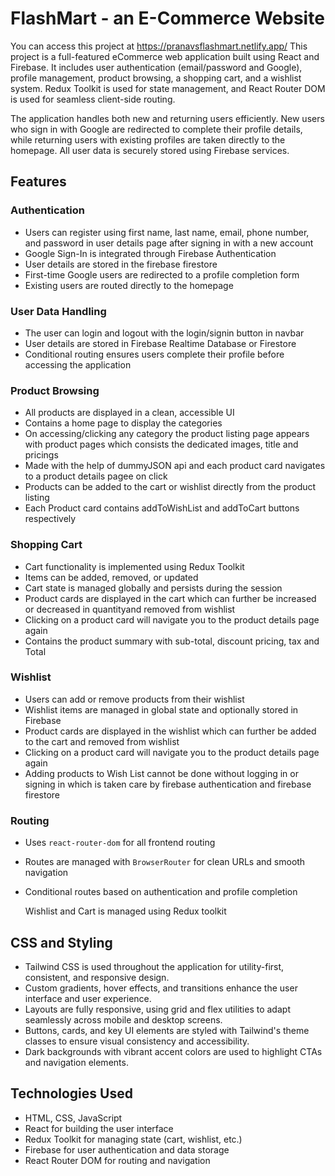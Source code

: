 # FlashMart - an E-Commerce Website
You can access this project at https://pranavsflashmart.netlify.app/
This project is a full-featured eCommerce web application built using React and Firebase. It includes user authentication (email/password and Google), profile management, product browsing, a shopping cart, and a wishlist system. Redux Toolkit is used for state management, and React Router DOM is used for seamless client-side routing.

The application handles both new and returning users efficiently. New users who sign in with Google are redirected to complete their profile details, while returning users with existing profiles are taken directly to the homepage. All user data is securely stored using Firebase services.

## Features

### Authentication
- Users can register using first name, last name, email, phone number, and password in user details page after signing in with a new account
- Google Sign-In is integrated through Firebase Authentication
- User details are stored in the firebase firestore
- First-time Google users are redirected to a profile completion form
- Existing users are routed directly to the homepage

### User Data Handling
- The user can login and logout with the login/signin button in navbar 
- User details are stored in Firebase Realtime Database or Firestore
- Conditional routing ensures users complete their profile before accessing the application

### Product Browsing
- All products are displayed in a clean, accessible UI
- Contains a home page to display the categories
- On accessing/clicking any category the product listing page appears with product pages which consists the dedicated images, title and pricings
- Made with the help of dummyJSON api and each product card navigates to a product details pagee on click
- Products can be added to the cart or wishlist directly from the product listing
- Each Product card contains addToWishList and addToCart buttons respectively

### Shopping Cart
- Cart functionality is implemented using Redux Toolkit
- Items can be added, removed, or updated
- Cart state is managed globally and persists during the session
- Product cards are displayed in the cart which can further be increased or decreased in quantityand removed from wishlist
- Clicking on a product card will navigate you to the product details page again
- Contains the product summary with sub-total, discount pricing, tax and Total
  
### Wishlist
- Users can add or remove products from their wishlist
- Wishlist items are managed in global state and optionally stored in Firebase
- Product cards are displayed in the wishlist which can further be added to the cart and removed from wishlist
- Clicking on a product card will navigate you to the product details page again
- Adding products to Wish List cannot be done without logging in or signing in which is taken care by firebase authentication and firebase firestore

### Routing
- Uses `react-router-dom` for all frontend routing
- Routes are managed with `BrowserRouter` for clean URLs and smooth navigation
- Conditional routes based on authentication and profile completion

  Wishlist and Cart is managed using Redux toolkit

## CSS and Styling

- Tailwind CSS is used throughout the application for utility-first, consistent, and responsive design.
- Custom gradients, hover effects, and transitions enhance the user interface and user experience.
- Layouts are fully responsive, using grid and flex utilities to adapt seamlessly across mobile and desktop screens.
- Buttons, cards, and key UI elements are styled with Tailwind's theme classes to ensure visual consistency and accessibility.
- Dark backgrounds with vibrant accent colors are used to highlight CTAs and navigation elements.

## Technologies Used

- HTML, CSS, JavaScript
- React for building the user interface
- Redux Toolkit for managing state (cart, wishlist, etc.)
- Firebase for user authentication and data storage
- React Router DOM for routing and navigation
